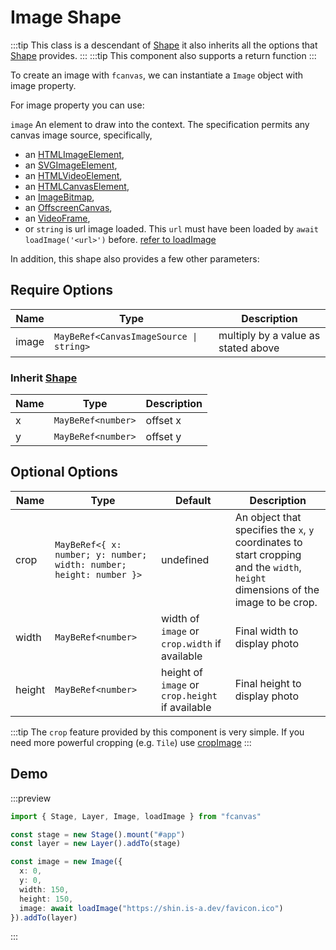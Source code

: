 # Image Shape

:::tip
This class is a descendant of [Shape](/guide/essentials/Shape) it also inherits all the options that [Shape](/guide/essentials/Shape) provides.
:::
:::tip
This component also supports a return function
:::

To create an image with `fcanvas`, we can instantiate a `Image` object with image property.

For image property you can use:

`image` An element to draw into the context. The specification permits any canvas image source, specifically,

- an [HTMLImageElement](https://developer.mozilla.org/en-US/docs/Web/API/HTMLImageElement),
- an [SVGImageElement](https://developer.mozilla.org/en-US/docs/Web/API/SVGImageElement),
- an [HTMLVideoElement](https://developer.mozilla.org/en-US/docs/Web/API/HTMLVideoElement),
- an [HTMLCanvasElement](https://developer.mozilla.org/en-US/docs/Web/API/HTMLCanvasElement),
- an [ImageBitmap](https://developer.mozilla.org/en-US/docs/Web/API/ImageBitmap),
- an [OffscreenCanvas](https://developer.mozilla.org/en-US/docs/Web/API/OffscreenCanvas),
- an [VideoFrame](https://developer.mozilla.org/en-US/docs/Web/API/VideoFrame),
- or `string` is url image loaded. This `url` must have been loaded by `await loadImage('<url>')` before. [refer to loadImage](/guide/functions/other-utils#loadImage)

In addition, this shape also provides a few other parameters:

## Require Options

| Name  | Type                                    | Description                         |
| ----- | --------------------------------------- | ----------------------------------- |
| image | `MayBeRef<CanvasImageSource \| string>` | multiply by a value as stated above |

### Inherit [Shape](/guide/essentials/Shape)

| Name | Type               | Description |
| ---- | ------------------ | ----------- |
| x    | `MayBeRef<number>` | offset x    |
| y    | `MayBeRef<number>` | offset y    |

## Optional Options

| Name   | Type                                                                | Default                                         | Description                                                                                                                       |
| ------ | ------------------------------------------------------------------- | ----------------------------------------------- | --------------------------------------------------------------------------------------------------------------------------------- |
| crop   | `MayBeRef<{ x: number; y: number; width: number; height: number }>` | undefined                                       | An object that specifies the `x`, `y` coordinates to start cropping and the `width`, `height` dimensions of the image to be crop. |
| width  | `MayBeRef<number>`                                                  | width of `image` or `crop.width` if available   | Final width to display photo                                                                                                      |
| height | `MayBeRef<number>`                                                  | height of `image` or `crop.height` if available | Final height to display photo                                                                                                     |

:::tip
The `crop` feature provided by this component is very simple. If you need more powerful cropping (e.g. `Tile`) use [cropImage](/guide/functions/other-utils#cropImage)
:::

## Demo

:::preview

```ts
import { Stage, Layer, Image, loadImage } from "fcanvas"

const stage = new Stage().mount("#app")
const layer = new Layer().addTo(stage)

const image = new Image({
  x: 0,
  y: 0,
  width: 150,
  height: 150,
  image: await loadImage("https://shin.is-a.dev/favicon.ico")
}).addTo(layer)
```

:::
